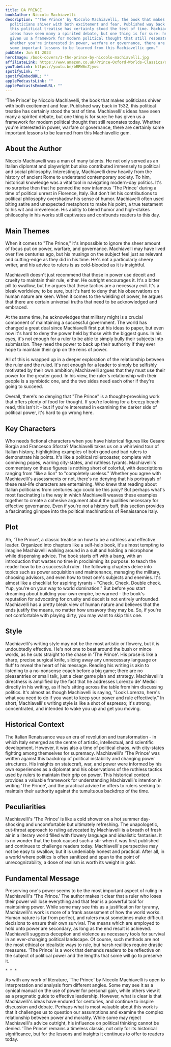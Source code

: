 ```yaml
---
title: DA PRINCE
bookAuthor: Niccolo Machiavelli
description: "'The Prince' by Niccolo Machiavelli, the book that makes
  politicians shiver with both excitement and fear. Published way back in 1532,
  this political treatise has certainly stood the test of time. Machiavelli's
  ideas have seen many a spirited debate, but one thing is for sure: he has
  given us a framework for modern political thought that still resonates today.
  Whether you're interested in power, warfare or governance, there are certainly
  some important lessons to be learned from this Machiavellic gem."
pubDate: Jun 01 2023
heroImage: /book-covers/1-the-prince-by-niccolo-machiavelli.jpg
affiliateLink: https://www.amazon.co.uk/Prince-Oxford-Worlds-Classics/dp/0199535698/ref=sr_1_2?crid=16N2GYANZM4UB&amp;dd=LTodsQUKCzcFINmsSObyWw%252C%252C&amp;keywords=the+prince&amp;qid=1685396991&amp;refinements=p_90%253A22415809031&amp;rnid=5381144031&amp;sprefix=the+prince%252Caps%252C171&amp;sr=8-2&_encoding=UTF8&tag=bycr-21&linkCode=ur2&linkId=6ec9b2300de75724217e788588773e5f&camp=1634&creative=6738
youTubeLink: https://youtu.be/bRRW6nZjywc
spotifyLink: ""
spotifyEmbedURL: ""
applePodcastsLink: ""
applePodcastsEmbedURL: ""
---
```


'The Prince' by Niccolo Machiavelli, the book that makes politicians shiver with both excitement and fear. Published way back in 1532, this political treatise has certainly stood the test of time. Machiavelli's ideas have seen many a spirited debate, but one thing is for sure: he has given us a framework for modern political thought that still resonates today. Whether you're interested in power, warfare or governance, there are certainly some important lessons to be learned from this Machiavellic gem.

## About the Author

Niccolo Machiavelli was a man of many talents. He not only served as an Italian diplomat and playwright but also contributed immensely to political and social philosophy. Interestingly, Machiavelli drew heavily from the history of ancient Rome to understand contemporary society. To him, historical knowledge was a vital tool in navigating modern-day politics. It's no surprise then that he penned the now infamous 'The Prince' during a time of political unrest in Florence, Italy. But don't let his contributions to political philosophy overshadow his sense of humor. Machiavelli often used biting satire and unexpected metaphors to make his point, a true testament to his wit and irreverence. His ability to blend humor and high-stakes philosophy in his works still captivates and confounds readers to this day.

## Main Themes

When it comes to "The Prince," it's impossible to ignore the sheer amount of focus put on power, warfare, and governance. Machiavelli may have lived over five centuries ago, but his musings on the subject feel just as relevant and cutting-edge as they did in his time. He's not a particularly cheery writer, and his advice to rulers is as cold-blooded as it is insightful.

Machiavelli doesn't just recommend that those in power use deceit and cruelty to maintain their rule, either. He outright encourages it. It's a bitter pill to swallow, but he argues that these tactics are a necessary evil. It's a bleak worldview, to be sure, but it's hard to deny that his observations on human nature are keen. When it comes to the wielding of power, he argues that there are certain universal truths that need to be acknowledged and embraced.

At the same time, he acknowledges that military might is a crucial component of maintaining a successful government. The world has changed a great deal since Machiavelli first put his ideas to paper, but even now it's hard to deny the power held by those with the biggest guns. In his eyes, it's not enough for a ruler to be able to simply bully their subjects into submission. They need the power to back up their authority if they ever hope to maintain their grip on the reins of power.

All of this is wrapped up in a deeper exploration of the relationship between the ruler and the ruled. It's not enough for a leader to simply be selfishly motivated by their own ambition; Machiavelli argues that they must use their power for the greater good. In his view, the ruler's relationship with their people is a symbiotic one, and the two sides need each other if they're going to succeed.

Overall, there's no denying that "The Prince" is a thought-provoking work that offers plenty of food for thought. If you're looking for a breezy beach read, this isn't it - but if you're interested in examining the darker side of political power, it's hard to go wrong here.


## Key Characters

Who needs fictional characters when you have historical figures like Cesare Borgia and Francesco Sforza? Machiavelli takes us on a whirlwind tour of Italian history, highlighting examples of both good and bad rulers to demonstrate his points. It's like a political rollercoaster, complete with conniving popes, warring city-states, and ruthless tyrants. Machiavelli's commentary on these figures is nothing short of colorful, with descriptions ranging from "like a lion" to "completely useless." Whether you agree with Machiavelli's assessments or not, there's no denying that his portrayals of these real-life characters are entertaining. Who knew that reading about Italian politicians from centuries ago could be this juicy? But perhaps what's most fascinating is the way in which Machiavelli weaves these examples together to create a cohesive argument about the qualities necessary for effective governance. Even if you're not a history buff, this section provides a fascinating glimpse into the political machinations of Renaissance Italy.


## Plot

Ah, 'The Prince', a classic treatise on how to be a ruthless and effective leader. Organized into chapters like a self-help book, it's almost tempting to imagine Machiavelli walking around in a suit and holding a microphone while dispensing advice. The book starts off with a bang, with an introduction that wastes no time in proclaiming its purpose: to teach the reader how to be a successful ruler. The following chapters delve into topics such as power acquisition and maintenance, managing the military, choosing advisors, and even how to treat one's subjects and enemies. It's almost like a checklist for aspiring tyrants - "Check. Check. Double check. Yup, you're on your way to world domination." But before you start dreaming about building your own empire, be warned - the book's reputation for advocating for cruelty and deceit is not entirely unfounded. Machiavelli has a pretty bleak view of human nature and believes that the ends justify the means, no matter how unsavory they may be. So, if you're not comfortable with playing dirty, you may want to skip this one.


## Style

Machiavelli's writing style may not be the most artistic or flowery, but it is undoubtedly effective. He's not one to beat around the bush or mince words, as he cuts straight to the chase in 'The Prince'. His prose is like a sharp, precise surgical knife, slicing away any unnecessary language or fluff to reveal the heart of his message. Reading his writing is akin to listening to a no-nonsense coach before a big game; there are no pleasantries or small talk, just a clear game plan and strategy. Machiavelli's directness is amplified by the fact that he addresses Lorenzo de' Medici directly in his writing, as if he's sitting across the table from him discussing politics. It's almost as though Machiavelli is saying, "Look Lorenzo, here's what you need to do if you want to keep your power and rule effectively." In short, Machiavelli's writing style is like a shot of espresso; it's strong, concentrated, and intended to wake you up and get you moving.


## Historical Context

The Italian Renaissance was an era of revolution and transformation - in which Italy emerged as the centre of artistic, intellectual, and scientific development. However, it was also a time of political chaos, with city-states fighting among themselves for supremacy. Machiavelli's 'The Prince' was written against this backdrop of political instability and changing power structures. His insights on statecraft, war, and power were informed by his own experiences as a diplomat and his observations of the ruthless tactics used by rulers to maintain their grip on power. This historical context provides a valuable framework for understanding Machiavelli's intention in writing 'The Prince', and the practical advice he offers to rulers seeking to maintain their authority against the tumultuous backdrop of the time.


## Peculiarities

Machiavelli's 'The Prince' is like a cold shower on a hot summer day- shocking and uncomfortable but ultimately refreshing. The unapologetic, cut-throat approach to ruling advocated by Machiavelli is a breath of fresh air in a literary world filled with flowery language and idealistic fantasies. It is no wonder that the book caused such a stir when it was first published and continues to challenge readers today. Machiavelli's perspective may not be easy to swallow, but it is undeniably honest and practical. After all, in a world where politics is often sanitized and spun to the point of unrecognizability, a dose of realism is worth its weight in gold.


## Fundamental Message

Preserving one's power seems to be the most important aspect of ruling in Machiavelli's 'The Prince.' The author makes it clear that a ruler who loses their power will lose everything and that fear is a powerful tool for maintaining power. While some may see this as a justification for tyranny, Machiavelli's work is more of a frank assessment of how the world works. Human nature is far from perfect, and rulers must sometimes make difficult decisions to ensure their own survival. The means which are employed to hold onto power are secondary, as long as the end result is achieved. Machiavelli suggests deception and violence as necessary tools for survival in an ever-changing political landscape. Of course, such methods are not the most ethical or idealistic ways to rule, but harsh realities require drastic measures. 'The Prince' is a work that demands readers to be reflective on the subject of political power and the lengths that some will go to preserve it.


`* * *`

As with any work of literature, 'The Prince' by Niccolo Machiavelli is open to interpretation and analysis from different angles. Some may see it as a cynical manual on the use of power for personal gain, while others view it as a pragmatic guide to effective leadership. However, what is clear is that Machiavelli's ideas have endured for centuries, and continue to inspire discussion and debate. Perhaps what is most valuable about this work is that it challenges us to question our assumptions and examine the complex relationship between power and morality. While some may reject Machiavelli's advice outright, his influence on political thinking cannot be denied. 'The Prince' remains a timeless classic, not only for its historical significance, but for the lessons and insights it continues to offer to readers today.